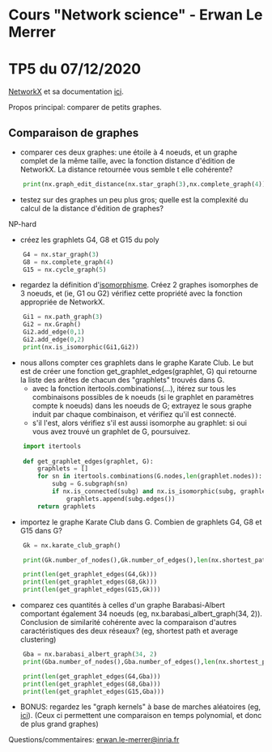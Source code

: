 # Cours "Network science" - Erwan Le Merrer
# TP5 du 07/12/2020

[NetworkX](https://networkx.github.io/) et sa documentation [ici](https://networkx.github.io/documentation/stable/index.html).

Propos principal: comparer de petits graphes.

## Comparaison de graphes

* comparer ces deux graphes: une étoile à 4 noeuds, et un graphe complet de la même taille, avec la fonction distance d'édition de NetworkX. La distance retournée vous semble t elle cohérente?

```python
    print(nx.graph_edit_distance(nx.star_graph(3),nx.complete_graph(4)))
```

* testez sur des graphes un peu plus gros; quelle est la complexité du calcul de la distance d'édition de graphes?

NP-hard

* créez les graphlets G4, G8 et G15 du poly

```python
    G4 = nx.star_graph(3)
    G8 = nx.complete_graph(4)
    G15 = nx.cycle_graph(5)
```

* regardez la définition d'[isomorphisme](https://fr.wikipedia.org/wiki/Isomorphisme_de_graphes). Créez 2 graphes isomorphes de 3 noeuds, et (ie, G1 ou G2) vérifiez cette propriété avec la fonction appropriée de NetworkX.

```python
    Gi1 = nx.path_graph(3)
    Gi2 = nx.Graph()
    Gi2.add_edge(0,1)
    Gi2.add_edge(0,2)
    print(nx.is_isomorphic(Gi1,Gi2))
```

* nous allons compter ces graphlets dans le graphe Karate Club. Le but est de créer une fonction get\_graphlet\_edges(graphlet, G) qui retourne la liste des arêtes de chacun des "graphlets" trouvés dans G.
     * avec la fonction itertools.combinations(...), itérez sur tous les combinaisons possibles de k noeuds (si le graphlet en paramètres compte k noeuds) dans les noeuds de G; extrayez le sous graphe induit par chaque combinaison, et vérifiez qu'il est connecté.
     * s'il l'est, alors vérifiez s'il est aussi isomorphe au graphlet: si oui vous avez trouvé un graphlet de G, poursuivez.

```python
    import itertools
    
    def get_graphlet_edges(graphlet, G):
        graphlets = []
        for sn in itertools.combinations(G.nodes,len(graphlet.nodes)):
            subg = G.subgraph(sn)
            if nx.is_connected(subg) and nx.is_isomorphic(subg, graphlet): 
                graphlets.append(subg.edges())
        return graphlets
```

* importez le graphe Karate Club dans G. Combien de graphlets G4, G8 et G15 dans G?

```python
    Gk = nx.karate_club_graph()

    print(Gk.number_of_nodes(),Gk.number_of_edges(),len(nx.shortest_path(Gk)),nx.average_clustering(Gk))

    print(len(get_graphlet_edges(G4,Gk)))
    print(len(get_graphlet_edges(G8,Gk)))
    print(len(get_graphlet_edges(G15,Gk)))
```

* comparez ces quantités à celles d'un graphe Barabasi-Albert comportant également 34 noeuds (eg, nx.barabasi\_albert_graph(34, 2)). Conclusion de similarité cohérente avec la comparaison d'autres caractéristiques des deux réseaux? (eg, shortest path et average clustering)

```python
    Gba = nx.barabasi_albert_graph(34, 2)
    print(Gba.number_of_nodes(),Gba.number_of_edges(),len(nx.shortest_path(Gba)),nx.average_clustering(Gba))

    print(len(get_graphlet_edges(G4,Gba)))
    print(len(get_graphlet_edges(G8,Gba)))
    print(len(get_graphlet_edges(G15,Gba)))  
```

* BONUS: regardez les "graph kernels" à base de marches aléatoires (eg, [ici](https://github.com/ysig/GraKeL/blob/master/grakel/kernels/random_walk.py)). (Ceux ci permettent une comparaison en temps polynomial, et donc de plus grand graphes)

Questions/commentaires: erwan.le-merrer@inria.fr
